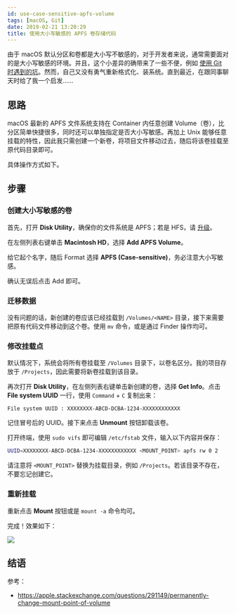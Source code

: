 ```yaml
---
id: use-case-sensitive-apfs-volume
tags: [macOS, Git]
date: 2019-02-21 13:20:29
title: 使用大小写敏感的 APFS 卷存储代码
---
```


由于 macOS 默认分区和卷都是大小写不敏感的，对于开发者来说，通常需要面对的是大小写敏感的环境。并且，这个小差异的确带来了一些不便，例如 [使用 Git 时遇到的坑](https://learnku.com/articles/3782/a-pit-reminder-a-class-or-a-trait-suddenly-can-not-find)。然而，自己又没有勇气重新格式化、装系统。直到最近，在跟同事聊天时给了我一个启发……

<!--more-->

## 思路

macOS 最新的 APFS 文件系统支持在 Container 内任意创建 Volume（卷），比分区简单快捷很多，同时还可以单独指定是否大小写敏感。再加上 Unix 能够任意挂载的特性，因此我只需创建一个新卷，将项目文件移动过去，随后将该卷挂载至原代码目录即可。

具体操作方式如下。

## 步骤

### 创建大小写敏感的卷

首先，打开 **Disk Utility**，确保你的文件系统是 APFS；若是 HFS，请 [升级](http://www.macintosh-data-recovery.com/blog/how-to-convert-hfs-hard-drive-to-apfs-on-high-sierra/)。

在左侧列表右键单击 **Macintosh HD**，选择 **Add APFS Volume**。

给它起个名字，随后 Format 选择 **APFS (Case-sensitive)**，务必注意大小写敏感。

确认无误后点击 Add 即可。

### 迁移数据

没有问题的话，新创建的卷应该已经挂载到 `/Volumes/<NAME>` 目录，接下来需要把原有代码文件移动到这个卷。使用 `mv` 命令，或是通过 Finder 操作均可。

### 修改挂载点

默认情况下，系统会将所有卷挂载至 `/Volumes` 目录下，以卷名区分。我的项目存放于 `/Projects`，因此需要将新卷挂载到该目录。

再次打开 **Disk Utility**，在左侧列表右键单击新创建的卷，选择 **Get Info**。点击 **File system UUID** 一行，使用 `Command` + `C` 复制出来：

```
File system UUID : XXXXXXXX-ABCD-DCBA-1234-XXXXXXXXXXXX
```

记住冒号后的 UUID。接下来点击 **Unmount** 按钮卸载该卷。

打开终端，使用 `sudo vifs` 即可编辑 `/etc/fstab` 文件，输入以下内容并保存：

```bash
UUID=XXXXXXXX-ABCD-DCBA-1234-XXXXXXXXXXXX <MOUNT_POINT> apfs rw 0 2
```

请注意将 `<MOUNT_POINT>` 替换为挂载目录，例如 `/Projects`。若该目录不存在，不要忘记创建它。

### 重新挂载

重新点击 **Mount** 按钮或是 `mount -a` 命令均可。

完成！效果如下：

![](/resources/79b332ecf9af7314541b4ddad1a25575.png)

## 结语

参考：

- <https://apple.stackexchange.com/questions/291149/permanently-change-mount-point-of-volume>

